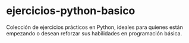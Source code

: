 # ejercicios-python-basico
Colección de ejercicios prácticos en Python, ideales para quienes están empezando o desean reforzar sus habilidades en programación básica.
